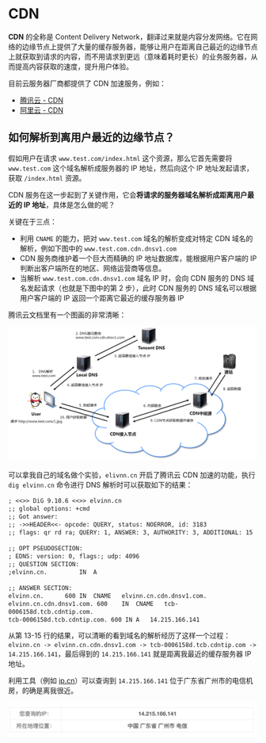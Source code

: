 # CDN

**CDN** 的全称是 Content Delivery Network，翻译过来就是内容分发网络。它在网络的边缘节点上提供了大量的缓存服务器，能够让用户在距离自己最近的边缘节点上就获取到请求的内容，而不用请求到更远（意味着耗时更长）的业务服务器，从而提高内容获取的速度，提升用户体验。

目前云服务器厂商都提供了 CDN 加速服务，例如：

  - [腾讯云 - CDN](https://cloud.tencent.com/product/cdn)
  - [阿里云 - CDN](https://www.aliyun.com/product/cdn)

## 如何解析到离用户最近的边缘节点？

假如用户在请求 `www.test.com/index.html` 这个资源，那么它首先需要将 `www.test.com` 这个域名解析成服务器的 IP 地址，然后向这个 IP 地址发起请求，获取 `/index.html` 资源。

CDN 服务在这一步起到了关键作用，它会**将请求的服务器域名解析成距离用户最近的 IP 地址**，具体是怎么做的呢？

关键在于三点：
  - 利用 `CNAME` 的能力，把对 `www.test.com` 域名的解析变成对特定 CDN 域名的解析，例如下图中的 `www.test.com.cdn.dnsv1.com`
  - CDN 服务商维护着一个巨大而精确的 IP 地址数据库，能根据用户客户端的 IP 判断出客户端所在的地区、网络运营商等信息。
  - 当解析 `www.test.com.cdn.dnsv1.com` 域名 IP 时，会向 CDN 服务的 DNS 域名发起请求（也就是下图中的第 2 步），此时 CDN 服务的 DNS 域名可以根据用户客户端的 IP 返回一个距离它最近的缓存服务器 IP

腾讯云文档里有一个图画的非常清晰：

![CDN - DNS](./public/cdn-dns.png)

可以拿我自己的域名做个实验，`elivnn.cn` 开启了腾讯云 CDN 加速的功能，执行 `dig elvinn.cn` 命令进行 DNS 解析时可以获取如下的结果：

```{13-15}
; <<>> DiG 9.10.6 <<>> elvinn.cn
;; global options: +cmd
;; Got answer:
;; ->>HEADER<<- opcode: QUERY, status: NOERROR, id: 3183
;; flags: qr rd ra; QUERY: 1, ANSWER: 3, AUTHORITY: 3, ADDITIONAL: 15

;; OPT PSEUDOSECTION:
; EDNS: version: 0, flags:; udp: 4096
;; QUESTION SECTION:
;elvinn.cn.			IN	A

;; ANSWER SECTION:
elvinn.cn.		600	IN	CNAME	elvinn.cn.cdn.dnsv1.com.
elvinn.cn.cdn.dnsv1.com. 600	IN	CNAME	tcb-0006158d.tcb.cdntip.com.
tcb-0006158d.tcb.cdntip.com. 600 IN	A	14.215.166.141
```

从第 13-15 行的结果，可以清晰的看到域名的解析经历了这样一个过程：`elvinn.cn -> elvinn.cn.cdn.dnsv1.com -> tcb-0006158d.tcb.cdntip.com -> 14.215.166.141`，最后得到的 `14.215.166.141` 就是距离我最近的缓存服务器 IP 地址。

利用工具（例如 [ip.cn](https://www.ip.cn/)）可以查询到 `14.215.166.141` 位于广东省广州市的电信机房，的确是离我很近。

![CDN IP 查询结果](./public/cdn-ip.jpg)

<Vssue title="CDN" />